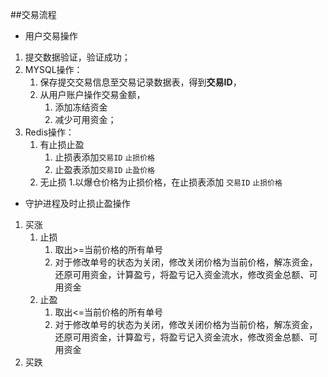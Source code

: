 
##交易流程

 * 用户交易操作 


 1. 提交数据验证，验证成功；
 2. MYSQL操作：
    1. 保存提交交易信息至交易记录数据表，得到**交易ID**，
     2. 从用户账户操作交易金额，
        1. 添加冻结资金
        2. 减少可用资金；
  3. Redis操作：
     1. 有止损止盈
        1. 止损表添加`交易ID`   `止损价格`
        2. 止盈表添加`交易ID`  `止盈价格`
     2. 无止损
        1.以爆仓价格为止损价格，在止损表添加 `交易ID` `止损价格`

 * 守护进程及时止损止盈操作
 1. 买涨
    1. 止损
        1. 取出>=当前价格的所有单号
        2. 对于修改单号的状态为关闭，修改关闭价格为当前价格，解冻资金，还原可用资金，计算盈亏，将盈亏记入资金流水，修改资金总额、可用资金
    2. 止盈 
        1. 取出<=当前价格的所有单号
        2. 对于修改单号的状态为关闭，修改关闭价格为当前价格，解冻资金，还原可用资金，计算盈亏，将盈亏记入资金流水，修改资金总额、可用资金
 2. 买跌
    